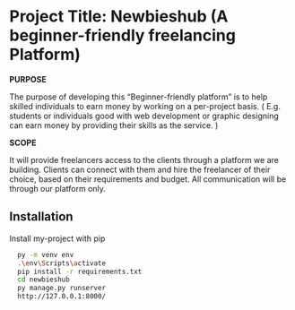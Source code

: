 
# Project Title: Newbieshub (A beginner-friendly freelancing Platform)

**PURPOSE**

The purpose of developing this “Beginner-friendly platform” is to help skilled individuals to earn
money by working on a per-project basis. ( E.g. students or individuals good with web
development or graphic designing can earn money by providing their skills as the service. )

**SCOPE**

It will provide freelancers access to the clients through a platform we are building. Clients can
connect with them and hire the freelancer of their choice, based on their requirements and budget.
All communication will be through our platform only.


## Installation 

Install my-project with pip

```bash 
  py -m venv env
  .\env\Scripts\activate
  pip install -r requirements.txt
  cd newbieshub
  py manage.py runserver
  http://127.0.0.1:8000/
```
    
